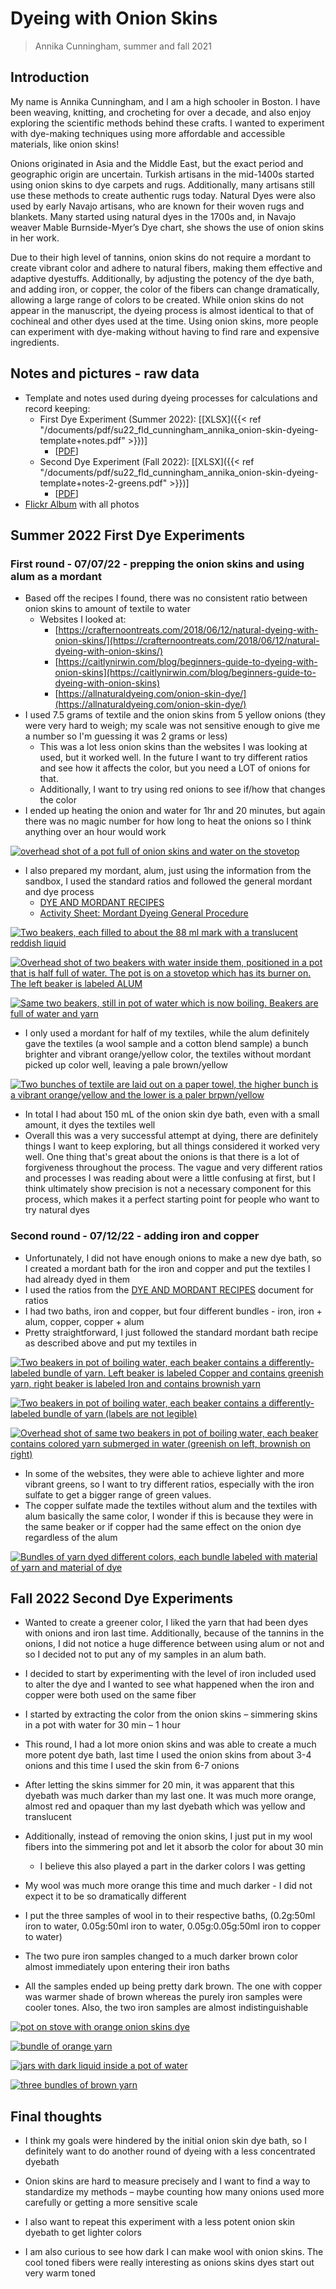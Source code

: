 # Dyeing with Onion Skins
> Annika Cunningham, summer and fall 2021

## Introduction
My name is Annika Cunningham, and I am a high schooler in Boston. I have
been weaving, knitting, and crocheting for over a decade, and also enjoy
exploring the scientific methods behind these crafts. I wanted to
experiment with dye-making techniques using more affordable and
accessible materials, like onion skins!

Onions originated in Asia and the Middle East, but the exact period and
geographic origin are uncertain. Turkish artisans in the mid-1400s
started using onion skins to dye carpets and rugs. Additionally, many
artisans still use these methods to create authentic rugs today. Natural
Dyes were also used by early Navajo artisans, who are known for their
woven rugs and blankets. Many started using natural dyes in the 1700s
and, in Navajo weaver Mable Burnside-Myer’s Dye chart, she shows the use
of onion skins in her work.

Due to their high level of tannins, onion skins do not require a mordant
to create vibrant color and adhere to natural fibers, making them
effective and adaptive dyestuffs. Additionally, by adjusting the potency
of the dye bath, and adding iron, or copper, the color of the fibers can
change dramatically, allowing a large range of colors to be created.
While onion skins do not appear in the manuscript, the dyeing process is
almost identical to that of cochineal and other dyes used at the time.
Using onion skins, more people can experiment with dye-making without
having to find rare and expensive ingredients.

## Notes and pictures - raw data
- Template and notes used during dyeing processes for calculations and record keeping:
     -  First Dye Experiment (Summer 2022): [[XLSX]({{< ref "/documents/pdf/su22_fld_cunningham_annika_onion-skin-dyeing-template+notes.pdf" >}})] 
          - [[PDF](/documents/pdf/su22_fld_cunningham_annika_onion-skin-dyeing-template+notes.pdf)]
     -  Second Dye Experiment (Fall 2022): [[XLSX]({{< ref "/documents/pdf/su22_fld_cunningham_annika_onion-skin-dyeing-template+notes-2-greens.pdf" >}})] 
          - [[PDF](/documents/pdf/su22_fld_cunningham_annika_onion-skin-dyeing-template+notes-2-greens.pdf)]
- [Flickr Album](https://www.flickr.com/photos/128418753@N06/albums/72177720300558025) with all photos

## Summer 2022 First Dye Experiments

### First round - 07/07/22 - prepping the onion skins and using alum as a mordant
- Based off the recipes I found, there was no consistent ratio between onion skins to amount of textile to water
  - Websites I looked at: 
    - [https://crafternoontreats.com/2018/06/12/natural-dyeing-with-onion-skins/](https://crafternoontreats.com/2018/06/12/natural-dyeing-with-onion-skins/)
    - [https://caitlynirwin.com/blog/beginners-guide-to-dyeing-with-onion-skins](https://caitlynirwin.com/blog/beginners-guide-to-dyeing-with-onion-skins)
    - [https://allnaturaldyeing.com/onion-skin-dye/](https://allnaturaldyeing.com/onion-skin-dye/)
- I used 7.5 grams of textile and the onion skins from 5 yellow onions (they were very hard to weigh; my scale was not sensitive enough to give me a number so I'm guessing it was 2 grams or less)
  - This was a lot less onion skins than the websites I was looking at used, but it worked well. In the future I want to try different ratios and see how it affects the color, but you need a LOT of onions for that.
  - Additionally, I want to try using red onions to see if/how that changes the color
- I ended up heating the onion and water for 1hr and 20 minutes, but again there was no magic number for how long to heat the onions so I think anything over an hour would work

<a data-flickr-embed="true" href="https://www.flickr.com/photos/128418753@N06/52218380934/in/album-72177720300558025/" title="20220707_cunningham_onion-skin-dyeing_001">![overhead shot of a pot full of onion skins and water on the stovetop](https://live.staticflickr.com/65535/52218380934_6e635831a4.jpg)</a><script async src="//embedr.flickr.com/assets/client-code.js" charset="utf-8"></script>

- I also prepared my mordant, alum, just using the information from the sandbox, I used the standard ratios and followed the general mordant and dye process
  - [DYE AND MORDANT RECIPES](/documents/pdf/rosenkranz_2019_dyes_handout_reconstruction-exchange_dyeing-with-natural-colorants.pdf)
  - [Activity Sheet: Mordant Dyeing General Procedure](/documents/pdf/rosenkranz_2019_dyes_handout_general-mordant-and-dye-processes.pdf)

<a data-flickr-embed="true" href="https://www.flickr.com/photos/128418753@N06/52218380984/in/album-72177720300558025/" title="20220707_cunningham_onion-skin-dyeing_002">![Two beakers, each filled to about the 88 ml mark with a translucent reddish liquid](https://live.staticflickr.com/65535/52218380984_5f157189fa.jpg)</a><script async src="//embedr.flickr.com/assets/client-code.js" charset="utf-8"></script>

<a data-flickr-embed="true" href="https://www.flickr.com/photos/128418753@N06/52217102902/in/album-72177720300558025/" title="20220707_cunningham_onion-skin-dyeing_003">![Overhead shot of two beakers with water inside them, positioned in a pot that is half full of water. The pot is on a stovetop which has its burner on. The left beaker is labeled ALUM](https://live.staticflickr.com/65535/52217102902_a82c707fb5.jpg)</a><script async src="//embedr.flickr.com/assets/client-code.js" charset="utf-8"></script>
  
<a data-flickr-embed="true" href="https://www.flickr.com/photos/128418753@N06/52218590150/in/album-72177720300558025/" title="20220707_cunningham_onion-skin-dyeing_004">![Same two beakers, still in pot of water which is now boiling. Beakers are full of water and yarn](https://live.staticflickr.com/65535/52218590150_5f7aedc5ab.jpg)</a><script async src="//embedr.flickr.com/assets/client-code.js" charset="utf-8"></script>

- I only used a mordant for half of my textiles, while the alum definitely gave the textiles (a wool sample and a cotton blend sample) a bunch brighter and vibrant orange/yellow color, the textiles without mordant picked up color well, leaving a pale brown/yellow

<a data-flickr-embed="true" href="https://www.flickr.com/photos/128418753@N06/52218590230/in/album-72177720300558025/" title="20220707_cunningham_onion-skin-dyeing_005">![Two bunches of textile are laid out on a paper towel, the higher bunch is a vibrant orange/yellow and the lower is a paler brpwn/yellow](https://live.staticflickr.com/65535/52218590230_d72a827298.jpg)</a><script async src="//embedr.flickr.com/assets/client-code.js" charset="utf-8"></script>

- In total I had about 150 mL of the onion skin dye bath, even with a small amount, it dyes the textiles well
- Overall this was a very successful attempt at dying, there are definitely things I want to keep exploring, but all things considered it worked very well. One thing that's great about the onions is that there is a lot of forgiveness throughout the process. The vague and very different ratios and processes I was reading about were a little confusing at first, but I think ultimately show precision is not a necessary component for this process, which makes it a perfect starting point for people who want to try natural dyes

### Second round - 07/12/22 - adding iron and copper
- Unfortunately, I did not have enough onions to make a new dye bath, so I created a mordant bath for the iron and copper and put the textiles I had already dyed in them
- I used the ratios from the [DYE AND MORDANT RECIPES](/documents/pdf/rosenkranz_2019_dyes_handout_reconstruction-exchange_dyeing-with-natural-colorants.pdf)  document for ratios
- I had two baths, iron and copper, but four different bundles - iron, iron + alum, copper, copper + alum
- Pretty straightforward, I just followed the standard mordant bath recipe as described above and put my textiles in

<a data-flickr-embed="true" href="https://www.flickr.com/photos/128418753@N06/52224797373/in/album-72177720300558025/" title="20220712_cunningham_onion-skin-dyeing_001">![Two beakers in pot of boiling water, each beaker contains a differently-labeled bundle of yarn. Left beaker is labeled Copper and contains greenish yarn, right beaker is labeled Iron and contains brownish yarn](https://live.staticflickr.com/65535/52224797373_c47475a0d4.jpg)</a><script async src="//embedr.flickr.com/assets/client-code.js" charset="utf-8"></script>

<a data-flickr-embed="true" href="https://www.flickr.com/photos/128418753@N06/52224797318/in/album-72177720300558025/" title="20220712_cunningham_onion-skin-dyeing_003">![Two beakers in pot of boiling water, each beaker contains a differently-labeled bundle of yarn (labels are not legible)](https://live.staticflickr.com/65535/52224797318_b5fb28031e.jpg)</a><script async src="//embedr.flickr.com/assets/client-code.js" charset="utf-8"></script>

<a data-flickr-embed="true" href="https://www.flickr.com/photos/128418753@N06/52225268265/in/album-72177720300558025/" title="20220712_cunningham_onion-skin-dyeing_002">![Overhead shot of same two beakers in pot of boiling water, each beaker contains colored yarn submerged in water (greenish on left, brownish on right)](https://live.staticflickr.com/65535/52225268265_4a6224d2dc.jpg)</a><script async src="//embedr.flickr.com/assets/client-code.js" charset="utf-8"></script>

- In some of the websites, they were able to achieve lighter and more vibrant greens, so I want to try different ratios, especially with the iron sulfate to get a bigger range of green values.
- The copper sulfate made the textiles without alum and the textiles with alum basically the same color, I wonder if this is because they were in the same beaker or if copper had the same effect on the onion dye regardless of the alum

<a data-flickr-embed="true" href="https://www.flickr.com/photos/128418753@N06/52223776962/in/album-72177720300558025/" title="20220715_cunningham_onion-skin-dyeing_001">![Bundles of yarn dyed different colors, each bundle labeled with material of yarn and material of dye](https://live.staticflickr.com/65535/52223776962_87d264bf1c.jpg)</a><script async src="//embedr.flickr.com/assets/client-code.js" charset="utf-8"></script>

## Fall 2022 Second Dye Experiments

-   Wanted to create a greener color, I liked the yarn that had been dyes with onions and iron last time. Additionally, because of the tannins in the onions, I did not notice a huge difference between using alum or not and so I decided not to put any of my samples in an alum bath.

-   I decided to start by experimenting with the level of iron included used to alter the dye and I wanted to see what happened when the iron and copper were both used on the same fiber

-   I started by extracting the color from the onion skins – simmering skins in a pot with water for 30 min – 1 hour

-   This round, I had a lot more onion skins and was able to create a much more potent dye bath, last time I used the onion skins from about 3-4 onions and this time I used the skin from 6-7 onions

-   After letting the skins simmer for 20 min, it was apparent that this dyebath was much darker than my last one. It was much more orange, almost red and opaquer than my last dyebath which was yellow and translucent

-   Additionally, instead of removing the onion skins, I just put in my wool fibers into the simmering pot and let it absorb the color for about 30 min

    -   I believe this also played a part in the darker colors I was getting

-   My wool was much more orange this time and much darker - I did not expect it to be so dramatically different

-   I put the three samples of wool in to their respective baths, (0.2g:50ml iron to water, 0.05g:50ml iron to water, 0.05g:0.05g:50ml iron to copper to water)

-   The two pure iron samples changed to a much darker brown color almost immediately upon entering their iron baths

-   All the samples ended up being pretty dark brown. The one with copper was warmer shade of brown whereas the purely iron samples were cooler tones. Also, the two iron samples are almost indistinguishable

<a data-flickr-embed="true" href="https://www.flickr.com/photos/128418753@N06/52546102497/in/dateposted-public/" title="20221122_cunningham_onion-skin-dyeing_001">![pot on stove with orange onion skins dye](https://live.staticflickr.com/65535/52546102497_5073eda186_z.jpg)</a><script async src="//embedr.flickr.com/assets/client-code.js" charset="utf-8"></script>

<a data-flickr-embed="true" href="https://www.flickr.com/photos/128418753@N06/52547113548/in/dateposted-public/" title="20221122_cunningham_onion-skin-dyeing_002">![bundle of orange yarn](https://live.staticflickr.com/65535/52547113548_209e7224e0_z.jpg)</a><script async src="//embedr.flickr.com/assets/client-code.js" charset="utf-8"></script>

<a data-flickr-embed="true" href="https://www.flickr.com/photos/128418753@N06/52547043400/in/dateposted-public/" title="20221122_cunningham_onion-skin-dyeing_003">![jars with dark liquid inside a pot of water](https://live.staticflickr.com/65535/52547043400_dc9921d487_z.jpg)</a><script async src="//embedr.flickr.com/assets/client-code.js" charset="utf-8"></script>

<a data-flickr-embed="true" href="https://www.flickr.com/photos/128418753@N06/52546862704/in/dateposted-public/" title="20221122_cunningham_onion-skin-dyeing_004">![three bundles of brown yarn](https://live.staticflickr.com/65535/52546862704_d645d75982_z.jpg)</a><script async src="//embedr.flickr.com/assets/client-code.js" charset="utf-8"></script>

## Final thoughts

-   I think my goals were hindered by the initial onion skin dye bath, so I definitely want to do another round of dyeing with a less concentrated dyebath

-   Onion skins are hard to measure precisely and I want to find a way to standardize my methods – maybe counting how many onions used more carefully or getting a more sensitive scale

-   I also want to repeat this experiment with a less potent onion skin dyebath to get lighter colors

-   I am also curious to see how dark I can make wool with onion skins. The cool toned fibers were really interesting as onions skins dyes start out very warm toned

